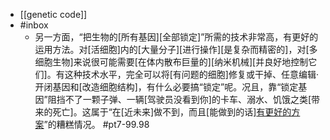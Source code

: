 - [[genetic code]]
- #inbox
    - 另一方面，“把生物的[所有基因][全部锁定]”所需的技术非常高，有更好的运用方法。对[活细胞]内的[大量分子][进行操作][是复杂而精密的]，对[多细胞生物]来说很可能需要[在体内散布巨量的][纳米机械][并良好地控制它们]。有这种技术水平，完全可以将[有问题的细胞]修复或干掉、任意编辑·开闭基因和[改造细胞结构]，有什么必要搞“锁定”呢。况且，靠“锁定基因”阻挡不了一颗子弹、一辆[驾驶员没看到你]的卡车、溺水、饥饿之类[带来的死亡]。这属于“在[近未来]做不到，而且[能做到的话][有更好的方案](https://www.zhihu.com/question/528435335/answer/2445027083)”的糟糕情况。 #pt7-99.98
